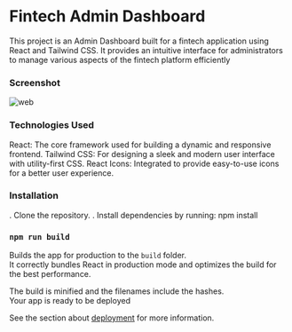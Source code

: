 # Fintech Admin Dashboard
This project is an Admin Dashboard built for a fintech application using React and Tailwind CSS. It provides an intuitive interface for administrators to manage various aspects of the fintech platform efficiently
### Screenshot
![web](https://github.com/user-attachments/assets/a44faec8-b628-43f8-a699-b898fdaba84b)

### Technologies Used

React: The core framework used for building a dynamic and responsive frontend.
Tailwind CSS: For designing a sleek and modern user interface with utility-first CSS.
React Icons: Integrated to provide easy-to-use icons for a better user experience.


### Installation

. Clone the repository.
. Install dependencies by running:  npm install

  
### `npm run build`

Builds the app for production to the `build` folder.\
It correctly bundles React in production mode and optimizes the build for the best performance.

The build is minified and the filenames include the hashes.\
Your app is ready to be deployed

See the section about [deployment](https://facebook.github.io/create-react-app/docs/deployment) for more information.



